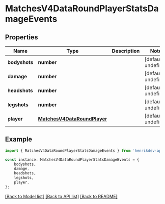 # MatchesV4DataRoundPlayerStatsDamageEvents


## Properties

Name | Type | Description | Notes
------------ | ------------- | ------------- | -------------
**bodyshots** | **number** |  | [default to undefined]
**damage** | **number** |  | [default to undefined]
**headshots** | **number** |  | [default to undefined]
**legshots** | **number** |  | [default to undefined]
**player** | [**MatchesV4DataRoundPlayer**](MatchesV4DataRoundPlayer.md) |  | [default to undefined]

## Example

```typescript
import { MatchesV4DataRoundPlayerStatsDamageEvents } from 'henrikdev-api-client';

const instance: MatchesV4DataRoundPlayerStatsDamageEvents = {
    bodyshots,
    damage,
    headshots,
    legshots,
    player,
};
```

[[Back to Model list]](../README.md#documentation-for-models) [[Back to API list]](../README.md#documentation-for-api-endpoints) [[Back to README]](../README.md)
